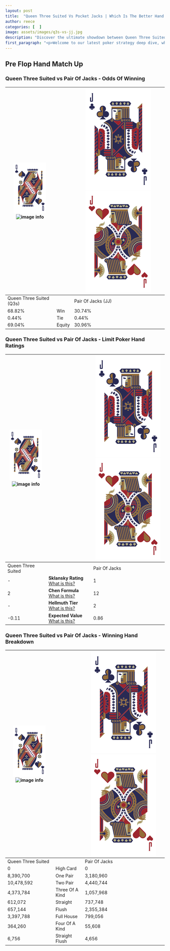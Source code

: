 ```yaml
---
layout: post
title:  "Queen Three Suited Vs Pocket Jacks | Which Is The Better Hand In Poker? A Complete Guide"
author: reece
categories: [  ]
image: assets/images/q3s-vs-jj.jpg
description: "Discover the ultimate showdown between Queen Three Suited and Pair Of Jacks in poker! Uncover the odds, strategies, and scenarios where one hand triumphs over the other. Get ready to up your poker game with this thrilling analysis."
first_paragraph: "<p>Welcome to our latest poker strategy deep dive, where we're pitting two distinct hands against each other in a high-stakes showdown: Queen Three Suited vs Pair Of Jacks.</p><p>In the dynamic world of poker, every decision counts, and knowing which hand holds the upper hand is key to your success at the table.</p><p>In this article, we'll dissect these two hands, explore the scenarios where one dominates the other, and equip you with the knowledge to make strategic choices that can tip the odds in your favor.</p><p>Get ready to unravel the intriguing dynamics of these poker hands and elevate your game to new heights.</p>"
---
```




[comment]: # (sp0)

## Pre Flop Hand Match Up

<div class="table hand-ratings" markdown="1"> 



### Queen Three Suited vs Pair Of Jacks - Odds Of Winning


    
| ![image info](assets/images/hand1/Q.png) ![image info](assets/images/hand1/3s.png) |  | ![image info](assets/images/hand2/J.png) ![image info](assets/images/hand2/Jo.png) |
| -------- | -------- | -------- |
| Queen Three Suited (Q3s) |  | Pair Of Jacks (JJ) |
| 68.82% | Win | 30.74% |
| 0.44% | Tie | 0.44% |
| 69.04% | Equity | 30.96% |




[comment]: # (sp1)



### Queen Three Suited vs Pair Of Jacks - Limit Poker Hand Ratings


    
| ![image info](assets/images/hand1/Q.png) ![image info](assets/images/hand1/3s.png) |  | ![image info](assets/images/hand2/J.png) ![image info](assets/images/hand2/Jo.png) |
| -------- | -------- | -------- |
| Queen Three Suited |  | Pair Of Jacks |
| - | **Sklansky Rating** [What is this?](/sklansky-rating-explained) | 1 |
| 2 | **Chen Formula** [What is this?](/chen-formula-explained) | 12 |
| - | **Hellmuth Tier** [What is this?](/Hellmuth-tier-explained) | 2 |
| -0.11 | **Expected Value** [What is this?](/expected-value-explained) | 0.86 |




[comment]: # (sp2)



### Queen Three Suited vs Pair Of Jacks - Winning Hand Breakdown


    
| ![image info](assets/images/hand1/Q.png) ![image info](assets/images/hand1/3s.png) |  | ![image info](assets/images/hand2/J.png) ![image info](assets/images/hand2/Jo.png) |
| -------- | -------- | -------- |
| Queen Three Suited |  | Pair Of Jacks |
| 0 | High Card | 0 |
| 8,390,700 | One Pair | 3,180,960 |
| 10,478,592 | Two Pair | 4,440,744 |
| 4,373,784 | Three Of A Kind | 1,057,968 |
| 612,072 | Straight | 737,748 |
| 657,144 | Flush | 2,355,384 |
| 3,397,788 | Full House | 799,056 |
| 364,260 | Four Of A Kind | 55,608 |
| 6,756 | Straight Flush | 4,656 |




[comment]: # (sp3)



</div>

[comment]: # (sp4)



[comment]: # (sp5)


